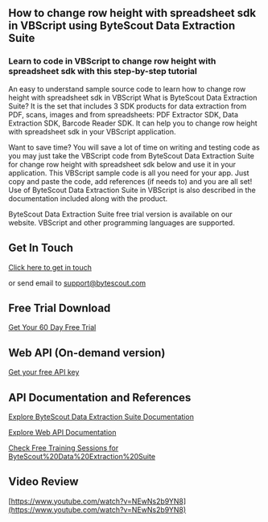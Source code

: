 ## How to change row height with spreadsheet sdk in VBScript using ByteScout Data Extraction Suite

### Learn to code in VBScript to change row height with spreadsheet sdk with this step-by-step tutorial

An easy to understand sample source code to learn how to change row height with spreadsheet sdk in VBScript What is ByteScout Data Extraction Suite? It is the set that includes 3 SDK products for data extraction from PDF, scans, images and from spreadsheets: PDF Extractor SDK, Data Extraction SDK, Barcode Reader SDK. It can help you to change row height with spreadsheet sdk in your VBScript application.

Want to save time? You will save a lot of time on writing and testing code as you may just take the VBScript code from ByteScout Data Extraction Suite for change row height with spreadsheet sdk below and use it in your application. This VBScript sample code is all you need for your app. Just copy and paste the code, add references (if needs to) and you are all set! Use of ByteScout Data Extraction Suite in VBScript is also described in the documentation included along with the product.

ByteScout Data Extraction Suite free trial version is available on our website. VBScript and other programming languages are supported.

## Get In Touch

[Click here to get in touch](https://bytescout.zendesk.com/hc/en-us/requests/new?subject=ByteScout%20Data%20Extraction%20Suite%20Question)

or send email to [support@bytescout.com](mailto:support@bytescout.com?subject=ByteScout%20Data%20Extraction%20Suite%20Question) 

## Free Trial Download

[Get Your 60 Day Free Trial](https://bytescout.com/download/web-installer?utm_source=github-readme)

## Web API (On-demand version)

[Get your free API key](https://pdf.co/documentation/api?utm_source=github-readme)

## API Documentation and References

[Explore ByteScout Data Extraction Suite Documentation](https://bytescout.com/documentation/index.html?utm_source=github-readme)

[Explore Web API Documentation](https://pdf.co/documentation/api?utm_source=github-readme)

[Check Free Training Sessions for ByteScout%20Data%20Extraction%20Suite](https://academy.bytescout.com/)

## Video Review

[https://www.youtube.com/watch?v=NEwNs2b9YN8](https://www.youtube.com/watch?v=NEwNs2b9YN8)
